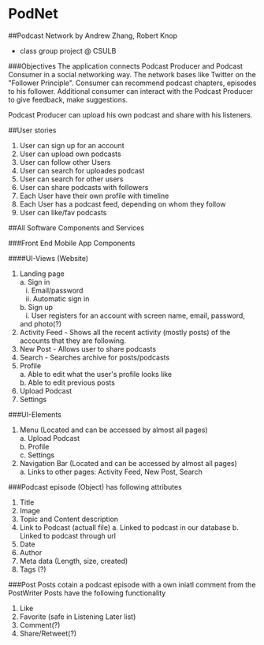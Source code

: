 # PodNet
##Podcast Network
by Andrew Zhang, Robert Knop
- class group project @ CSULB

###Objectives
The application connects Podcast Producer and Podcast Consumer in a social networking way.
The network bases like Twitter on the "Follower Principle". 
Consumer can recommend podcast chapters, episodes to his follower. 
Additional consumer can interact with the Podcast Producer to give feedback, make suggestions.

Podcast Producer can upload his own podcast and share with his listeners.

##User stories

1. User can sign up for an account
2. User can upload own podcasts
3. User can follow other Users
3. User can search for uploades podcast
4. User can search for other users
5. User can share podcasts with followers
6. Each User have their own profile with timeline
7. Each User has a podcast feed, depending on whom they follow
8. User can like/fav podcasts

##All Software Components and Services

###Front End Mobile App Components

####UI-Views (Website)
1. Landing page<br />
  a. Sign in<br />
 	&nbsp;&nbsp;&nbsp;i. Email/password<br />
  &nbsp;&nbsp;&nbsp;ii. Automatic sign in<br />
  b. Sign up<br />
  &nbsp;&nbsp;&nbsp;i. User registers for an account with screen name, email, password, and photo(?)<br />
2. Activity Feed - Shows all the recent activity (mostly posts) of the accounts that they are following.
3. New Post - Allows user to share podcasts
4. Search - Searches archive for posts/podcasts
5. Profile<br />
  a. Able to edit what the user's profile looks like<br />
  b. Able to edit previous posts<br />
6. Upload Podcast
7. Settings

###UI-Elements
1. Menu (Located and can be accessed by almost all pages)<br />
  a. Upload Podcast<br />
  b. Profile<br />
  c. Settings<br />
2. Navigation Bar (Located and can be accessed by almost all pages) <br />
  a. Links to other pages: Activity Feed, New Post, Search<br />

###Podcast episode (Object)
has following attributes

1. Title
2. Image
2. Topic and Content description
3. Link to Podcast (actuall file)
  a. Linked to podcast in our database
  b. Linked to podcast through url
4. Date
5. Author
6. Meta data (Length, size, created)
7. Tags (?)

###Post
Posts cotain a podcast episode with a own iniatl comment from the PostWriter
Posts have the following functionality

1. Like
2. Favorite (safe in Listening Later list)
3. Comment(?)
4. Share/Retweet(?)
